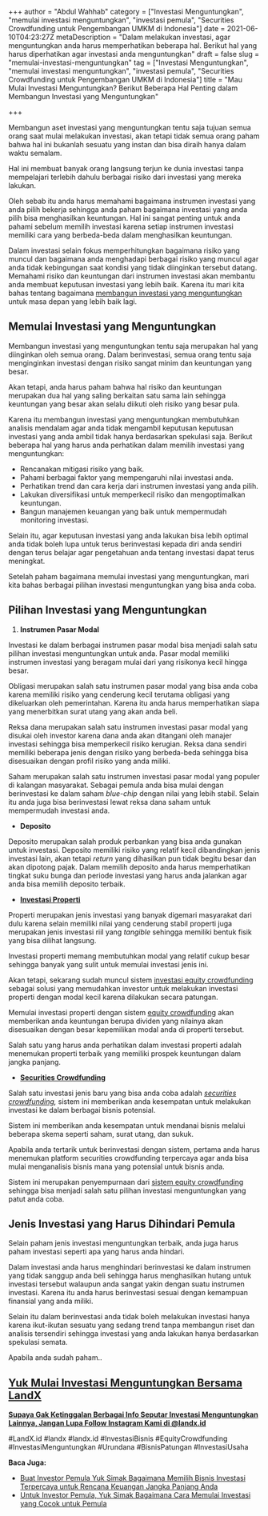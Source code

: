 +++
author = "Abdul Wahhab"
category = ["Investasi Menguntungkan", "memulai investasi menguntungkan", "investasi pemula", "Securities Crowdfunding untuk Pengembangan UMKM di Indonesia"]
date = 2021-06-10T04:23:27Z
metaDescription = "Dalam melakukan investasi, agar menguntungkan anda harus memperhatikan beberapa hal. Berikut hal yang harus diperhatikan agar investasi anda menguntungkan"
draft = false
slug = "memulai-investasi-menguntungkan"
tag = ["Investasi Menguntungkan", "memulai investasi menguntungkan", "investasi pemula", "Securities Crowdfunding untuk Pengembangan UMKM di Indonesia"]
title = "Mau Mulai Investasi Menguntungkan? Berikut Beberapa Hal Penting dalam Membangun Investasi yang Menguntungkan"

+++


Membangun aset investasi yang menguntungkan tentu saja tujuan semua orang saat mulai melakukan investasi, akan tetapi tidak semua orang paham bahwa hal ini bukanlah sesuatu yang instan dan bisa diraih hanya dalam waktu semalam.

Hal ini membuat banyak orang langsung terjun ke dunia investasi tanpa mempelajari terlebih dahulu berbagai risiko dari investasi yang mereka lakukan.

Oleh sebab itu anda harus memahami bagaimana instrumen investasi yang anda pilih bekerja sehingga anda paham bagaimana investasi yang anda pilih bisa menghasilkan keuntungan. Hal ini sangat penting untuk anda pahami sebelum memilih investasi karena setiap instrumen investasi memiliki cara yang berbeda-beda dalam menghasilkan keuntungan.

Dalam investasi selain fokus memperhitungkan bagaimana risiko yang muncul dan bagaimana anda menghadapi berbagai risiko yang muncul agar anda tidak kebingungan saat kondisi yang tidak diinginkan tersebut datang. Memahami risiko dan keuntungan dari instrumen investasi akan membantu anda membuat keputusan investasi yang lebih baik. Karena itu mari kita bahas tentang bagaimana [membangun investasi yang menguntungkan](https://landx.id/) untuk masa depan yang lebih baik lagi.

## Memulai Investasi yang Menguntungkan

Membangun investasi yang menguntungkan tentu saja merupakan hal yang diinginkan oleh semua orang. Dalam berinvestasi, semua orang tentu saja menginginkan investasi dengan risiko sangat minim dan keuntungan  yang besar.

Akan tetapi, anda harus paham bahwa hal risiko dan keuntungan merupakan dua hal yang saling berkaitan satu sama lain sehingga keuntungan yang besar akan selalu diikuti oleh risiko yang besar pula.

Karena itu membangun investasi yang menguntungkan membutuhkan analisis mendalam agar anda tidak mengambil keputusan keputusan investasi yang anda ambil tidak hanya berdasarkan spekulasi saja. Berikut beberapa hal yang harus anda perhatikan dalam memilih investasi yang menguntungkan:

* Rencanakan mitigasi risiko yang baik.
* Pahami berbagai faktor yang mempengaruhi nilai investasi anda.
* Perhatikan trend dan cara kerja dari instrumen investasi yang anda pilih.
* Lakukan diversifikasi untuk memperkecil risiko dan mengoptimalkan keuntungan.
* Bangun manajemen keuangan yang baik untuk mempermudah monitoring investasi.

Selain itu, agar keputusan investasi yang anda lakukan bisa lebih optimal anda tidak boleh lupa untuk terus berinvestasi kepada diri anda sendiri dengan terus belajar agar pengetahuan anda tentang investasi dapat terus meningkat.

Setelah paham bagaimana memulai investasi yang menguntungkan, mari kita bahas berbagai pilihan investasi menguntungkan yang bisa anda coba.

## Pilihan Investasi yang Menguntungkan

1. ******Instrumen Pasar Modal******

Investasi ke dalam berbagai instrumen pasar modal bisa menjadi salah satu pilihan investasi menguntungkan untuk anda. Pasar modal memiliki instrumen investasi yang beragam mulai dari yang risikonya kecil hingga besar.

Obligasi merupakan salah satu instrumen pasar modal yang bisa anda coba karena memiliki risiko yang cenderung kecil terutama obligasi yang dikeluarkan oleh pemerintahan. Karena itu anda harus memperhatikan siapa yang menerbitkan surat utang yang akan anda beli.

Reksa dana merupakan salah satu instrumen investasi pasar modal yang disukai oleh investor karena dana anda akan ditangani oleh manajer investasi sehingga bisa memperkecil risiko kerugian. Reksa dana sendiri memiliki beberapa jenis dengan risiko yang berbeda-beda sehingga bisa disesuaikan dengan profil risiko yang anda miliki.

Saham merupakan salah satu instrumen investasi pasar modal yang populer di kalangan masyarakat. Sebagai pemula anda bisa mulai dengan berinvestasi ke dalam saham _blue-chip_ dengan nilai yang lebih stabil. Selain itu anda juga bisa berinvestasi lewat reksa dana saham untuk mempermudah investasi anda.

* ******Deposito******

Deposito merupakan salah produk perbankan yang bisa anda gunakan untuk investasi. Deposito memiliki risiko yang relatif kecil dibandingkan jenis investasi lain, akan tetapi _return_ yang dihasilkan pun tidak begitu besar dan akan dipotong pajak. Dalam memilih deposito anda harus memperhatikan tingkat suku bunga dan periode investasi yang harus anda jalankan agar anda bisa memilih deposito terbaik.

* ******[Investasi Properti](https://landx.id/)******

Properti merupakan jenis investasi yang banyak digemari masyarakat dari dulu karena selain memiliki nilai yang cenderung stabil properti juga merupakan jenis investasi riil yang _tangible_ sehingga memiliki bentuk fisik yang bisa dilihat langsung.

Investasi properti memang membutuhkan modal yang relatif cukup besar sehingga banyak yang sulit untuk memulai investasi jenis ini.

Akan tetapi, sekarang sudah muncul sistem [investasi equity crowdfunding](https://landx.id/) sebagai solusi yang memudahkan investor untuk melakukan investasi properti dengan modal kecil karena dilakukan secara patungan.

Memulai investasi properti dengan sistem [equity crowdfunding](https://landx.id/) akan memberikan anda keuntungan berupa dividen yang nilainya akan disesuaikan dengan besar kepemilikan modal anda di properti tersebut.

Salah satu yang harus anda perhatikan dalam investasi properti adalah menemukan properti terbaik yang memiliki prospek keuntungan dalam jangka panjang.

* ******[Securities Crowdfunding](https://landx.id/)******

Salah satu investasi jenis baru yang bisa anda coba adalah _[securities crowdfunding](https://landx.id/),_ sistem ini memberikan anda kesempatan untuk melakukan investasi ke dalam berbagai bisnis potensial.

Sistem ini memberikan anda kesempatan untuk mendanai bisnis melalui beberapa skema seperti saham, surat utang, dan sukuk.

Apabila anda tertarik untuk berinvestasi dengan sistem, pertama anda harus menemukan platform securities crowdfunding terpercaya agar anda bisa mulai menganalisis bisnis mana yang potensial untuk bisnis anda.

Sistem ini merupakan penyempurnaan dari [sistem equity crowdfunding](https://landx.id/) sehingga bisa menjadi salah satu pilihan investasi menguntungkan yang patut anda coba.

## Jenis Investasi yang Harus Dihindari Pemula

Selain paham jenis investasi menguntungkan terbaik, anda juga harus paham investasi seperti apa yang harus anda hindari.

Dalam investasi anda harus menghindari berinvestasi ke dalam instrumen yang tidak sanggup anda beli sehingga harus menghasilkan hutang untuk investasi tersebut walaupun anda sangat yakin dengan suatu instrumen investasi. Karena itu anda harus berinvestasi sesuai dengan kemampuan finansial yang anda miliki.

Selain itu dalam berinvestasi anda tidak boleh melakukan investasi hanya karena ikut-ikutan sesuatu yang sedang trend tanpa membangun riset dan analisis tersendiri sehingga investasi yang anda lakukan hanya berdasarkan spekulasi semata.

Apabila anda sudah paham..

## [Yuk Mulai Investasi Menguntungkan Bersama LandX](https://landx.id/)



**[Supaya Gak Ketinggalan Berbagai Info Seputar Investasi Menguntungkan Lainnya, Jangan Lupa Follow Instagram Kami di @landx.id](https://instagram.com/landx.id?utm_medium=copy_link)**

#LandX.id    #landx         #landx.id    #InvestasiBisnis    #EquityCrowdfunding    #InvestasiMenguntungkan    #Urundana    #BisnisPatungan    #InvestasiUsaha

**Baca Juga:**

* [Buat Investor Pemula Yuk Simak Bagaimana Memilih Bisnis Investasi Terpercaya untuk Rencana Keuangan Jangka Panjang Anda](https://landx.id/blog/buat-investor-pemula-yuk-simak-bagaimana-memilih-bisnis-investasi-terpercaya-untuk-rencana-keuangan-jangka-panjang-anda/)
* [Untuk Investor Pemula, Yuk Simak Bagaimana Cara Memulai Investasi yang Cocok untuk Pemula](https://landx.id/blog/investasi-yang-cocok-untuk-pemula/)

